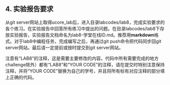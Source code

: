 
## 4. 实验报告要求

从git server网站上取得ucore_lab后，进入目录labcodes/lab8，完成实验要求的各个练习。在实验报告中回答所有练习中提出的问题。在目录labcodes/lab8下存放实验报告，实验报告文档命名为lab8-学堂在线ID.md。推荐用**markdown**格式。对于lab8中编程任务，完成编写之后，再通过git  push命令把代码同步回git server网站。最后请一定提前或按时提交到git server网站。

注意有“LAB8”的注释，这是需要主要修改的内容。代码中所有需要完成的地方challenge除外）都有“LAB8”和“YOUR CODE”的注释，请在提交时特别注意保持注释，并将“YOUR CODE”替换为自己的学号，并且将所有标有对应注释的部分填上正确的代码。
